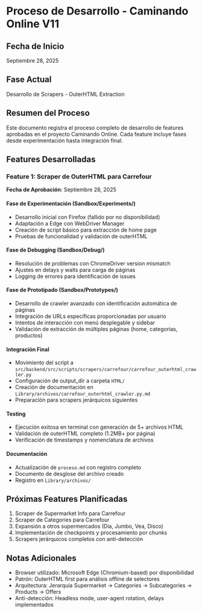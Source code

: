 # Proceso de Desarrollo - Caminando Online V11

## Fecha de Inicio
Septiembre 28, 2025

## Fase Actual
Desarrollo de Scrapers - OuterHTML Extraction

## Resumen del Proceso
Este documento registra el proceso completo de desarrollo de features aprobadas en el proyecto Caminando Online. Cada feature incluye fases desde experimentación hasta integración final.

## Features Desarrolladas

### Feature 1: Scraper de OuterHTML para Carrefour
**Fecha de Aprobación**: Septiembre 28, 2025

#### Fase de Experimentación (Sandbox/Experiments/)
- Desarrollo inicial con Firefox (fallido por no disponibilidad)
- Adaptación a Edge con WebDriver Manager
- Creación de script básico para extracción de home page
- Pruebas de funcionalidad y validación de outerHTML

#### Fase de Debugging (Sandbox/Debug/)
- Resolución de problemas con ChromeDriver version mismatch
- Ajustes en delays y waits para carga de páginas
- Logging de errores para identificación de issues

#### Fase de Prototipado (Sandbox/Prototypes/)
- Desarrollo de crawler avanzado con identificación automática de páginas
- Integración de URLs específicas proporcionadas por usuario
- Intentos de interacción con menú desplegable y sidebar
- Validación de extracción de múltiples páginas (home, categorías, productos)

#### Integración Final
- Movimiento del script a `src/backend/src/scripts/scrapers/carrefour/carrefour_outerhtml_crawler.py`
- Configuración de output_dir a carpeta `HTML/`
- Creación de documentación en `Library/archivos/carrefour_outerhtml_crawler.py.md`
- Preparación para scrapers jerárquicos siguientes

#### Testing
- Ejecución exitosa en terminal con generación de 5+ archivos HTML
- Validación de outerHTML completo (1.2MB+ por página)
- Verificación de timestamps y nomenclatura de archivos

#### Documentación
- Actualización de `proceso.md` con registro completo
- Documento de desglose del archivo creado
- Registro en `Library/archivos/`

## Próximas Features Planificadas
1. Scraper de Supermarket Info para Carrefour
2. Scraper de Categories para Carrefour
3. Expansión a otros supermercados (Dia, Jumbo, Vea, Disco)
4. Implementación de checkpoints y procesamiento por chunks
5. Scrapers jerárquicos completos con anti-detección

## Notas Adicionales
- Browser utilizado: Microsoft Edge (Chromium-based) por disponibilidad
- Patrón: OuterHTML first para análisis offline de selectores
- Arquitectura: Jerarquía Supermarket → Categories → Subcategories → Products → Offers
- Anti-detección: Headless mode, user-agent rotation, delays implementados